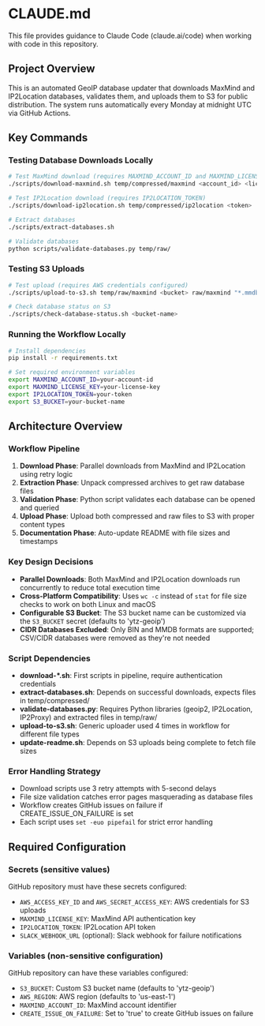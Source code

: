 # CLAUDE.md

This file provides guidance to Claude Code (claude.ai/code) when working with code in this repository.

## Project Overview

This is an automated GeoIP database updater that downloads MaxMind and IP2Location databases, validates them, and uploads them to S3 for public distribution. The system runs automatically every Monday at midnight UTC via GitHub Actions.

## Key Commands

### Testing Database Downloads Locally

```bash
# Test MaxMind download (requires MAXMIND_ACCOUNT_ID and MAXMIND_LICENSE_KEY)
./scripts/download-maxmind.sh temp/compressed/maxmind <account_id> <license_key>

# Test IP2Location download (requires IP2LOCATION_TOKEN)
./scripts/download-ip2location.sh temp/compressed/ip2location <token>

# Extract databases
./scripts/extract-databases.sh

# Validate databases
python scripts/validate-databases.py temp/raw/
```

### Testing S3 Uploads

```bash
# Test upload (requires AWS credentials configured)
./scripts/upload-to-s3.sh temp/raw/maxmind <bucket> raw/maxmind "*.mmdb" "application/octet-stream"

# Check database status on S3
./scripts/check-database-status.sh <bucket-name>
```

### Running the Workflow Locally

```bash
# Install dependencies
pip install -r requirements.txt

# Set required environment variables
export MAXMIND_ACCOUNT_ID=your-account-id
export MAXMIND_LICENSE_KEY=your-license-key
export IP2LOCATION_TOKEN=your-token
export S3_BUCKET=your-bucket-name
```

## Architecture Overview

### Workflow Pipeline

1. **Download Phase**: Parallel downloads from MaxMind and IP2Location using retry logic
2. **Extraction Phase**: Unpack compressed archives to get raw database files
3. **Validation Phase**: Python script validates each database can be opened and queried
4. **Upload Phase**: Upload both compressed and raw files to S3 with proper content types
5. **Documentation Phase**: Auto-update README with file sizes and timestamps

### Key Design Decisions

- **Parallel Downloads**: Both MaxMind and IP2Location downloads run concurrently to reduce total execution time
- **Cross-Platform Compatibility**: Uses `wc -c` instead of `stat` for file size checks to work on both Linux and macOS
- **Configurable S3 Bucket**: The S3 bucket name can be customized via the `S3_BUCKET` secret (defaults to 'ytz-geoip')
- **CIDR Databases Excluded**: Only BIN and MMDB formats are supported; CSV/CIDR databases were removed as they're not needed

### Script Dependencies

- **download-*.sh**: First scripts in pipeline, require authentication credentials
- **extract-databases.sh**: Depends on successful downloads, expects files in temp/compressed/
- **validate-databases.py**: Requires Python libraries (geoip2, IP2Location, IP2Proxy) and extracted files in temp/raw/
- **upload-to-s3.sh**: Generic uploader used 4 times in workflow for different file types
- **update-readme.sh**: Depends on S3 uploads being complete to fetch file sizes

### Error Handling Strategy

- Download scripts use 3 retry attempts with 5-second delays
- File size validation catches error pages masquerading as database files
- Workflow creates GitHub issues on failure if CREATE_ISSUE_ON_FAILURE is set
- Each script uses `set -euo pipefail` for strict error handling

## Required Configuration

### Secrets (sensitive values)
GitHub repository must have these secrets configured:
- `AWS_ACCESS_KEY_ID` and `AWS_SECRET_ACCESS_KEY`: AWS credentials for S3 uploads
- `MAXMIND_LICENSE_KEY`: MaxMind API authentication key
- `IP2LOCATION_TOKEN`: IP2Location API token
- `SLACK_WEBHOOK_URL` (optional): Slack webhook for failure notifications

### Variables (non-sensitive configuration)
GitHub repository can have these variables configured:
- `S3_BUCKET`: Custom S3 bucket name (defaults to 'ytz-geoip')
- `AWS_REGION`: AWS region (defaults to 'us-east-1')
- `MAXMIND_ACCOUNT_ID`: MaxMind account identifier
- `CREATE_ISSUE_ON_FAILURE`: Set to 'true' to create GitHub issues on failure